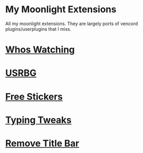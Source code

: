 # My Moonlight Extensions

All my moonlight extensions. They are largely ports of vencord plugins/userplugins that I miss.

# [Whos Watching](./src/whosWatching/README.md)
# [USRBG](./src/usrbg/README.md)
# [Free Stickers](./src/freeStickers/README.md)
# [Typing Tweaks](./src/typingTweaks/README.md)
# [Remove Title Bar](./src/removeTopBar/README.md)